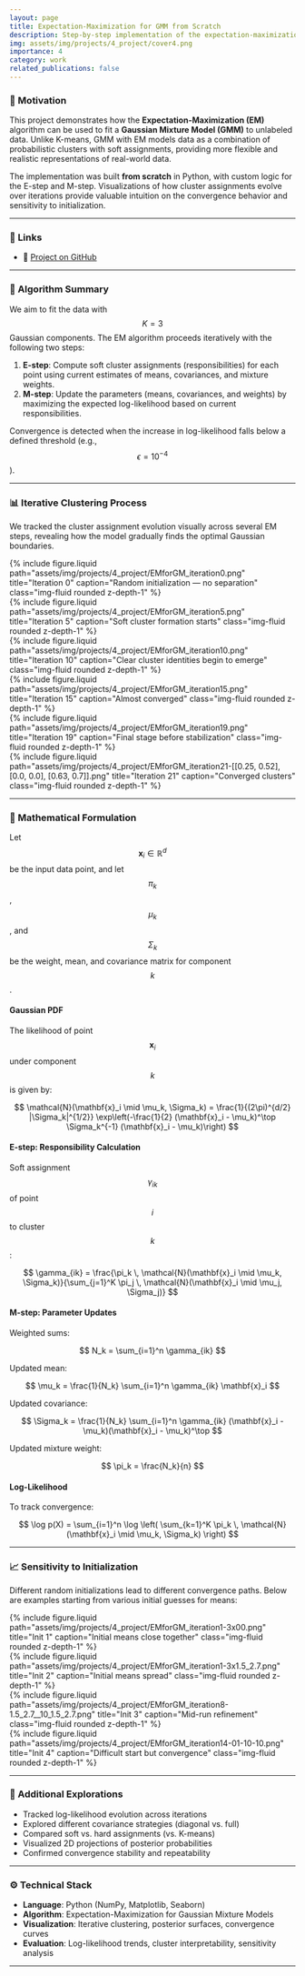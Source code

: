 ```yaml
---
layout: page
title: Expectation-Maximization for GMM from Scratch
description: Step-by-step implementation of the expectation-maximization (EM) algorithm for Gaussian mixture models (GMMs) from scratch
img: assets/img/projects/4_project/cover4.png
importance: 4
category: work
related_publications: false
---
```


### 🎯 Motivation

This project demonstrates how the **Expectation-Maximization (EM)** algorithm can be used to fit a **Gaussian Mixture Model (GMM)** to unlabeled data. Unlike K-means, GMM with EM models data as a combination of probabilistic clusters with soft assignments, providing more flexible and realistic representations of real-world data.

The implementation was built **from scratch** in Python, with custom logic for the E-step and M-step. Visualizations of how cluster assignments evolve over iterations provide valuable intuition on the convergence behavior and sensitivity to initialization.

---

### 📎 Links  
- 🔗 [Project on GitHub](https://github.com/sumeyye-agac/logistic-regression-from-scratch)

---

### 🧠 Algorithm Summary

We aim to fit the data with $$K = 3$$ Gaussian components. The EM algorithm proceeds iteratively with the following two steps:

1. **E-step**: Compute soft cluster assignments (responsibilities) for each point using current estimates of means, covariances, and mixture weights.
2. **M-step**: Update the parameters (means, covariances, and weights) by maximizing the expected log-likelihood based on current responsibilities.

Convergence is detected when the increase in log-likelihood falls below a defined threshold (e.g., $$\epsilon = 10^{-4}$$).

---

### 📊 Iterative Clustering Process

We tracked the cluster assignment evolution visually across several EM steps, revealing how the model gradually finds the optimal Gaussian boundaries.

<div class="row">
  <div class="col-sm-4">
    {% include figure.liquid path="assets/img/projects/4_project/EMforGM_iteration0.png" title="Iteration 0" caption="Random initialization — no separation" class="img-fluid rounded z-depth-1" %}
  </div>
  <div class="col-sm-4">
    {% include figure.liquid path="assets/img/projects/4_project/EMforGM_iteration5.png" title="Iteration 5" caption="Soft cluster formation starts" class="img-fluid rounded z-depth-1" %}
  </div>
  <div class="col-sm-4">
    {% include figure.liquid path="assets/img/projects/4_project/EMforGM_iteration10.png" title="Iteration 10" caption="Clear cluster identities begin to emerge" class="img-fluid rounded z-depth-1" %}
  </div>
</div>

<div class="row mt-3">
  <div class="col-sm-4">
    {% include figure.liquid path="assets/img/projects/4_project/EMforGM_iteration15.png" title="Iteration 15" caption="Almost converged" class="img-fluid rounded z-depth-1" %}
  </div>
  <div class="col-sm-4">
    {% include figure.liquid path="assets/img/projects/4_project/EMforGM_iteration19.png" title="Iteration 19" caption="Final stage before stabilization" class="img-fluid rounded z-depth-1" %}
  </div>
  <div class="col-sm-4">
    {% include figure.liquid path="assets/img/projects/4_project/EMforGM_iteration21-[[0.25, 0.52], [0.0, 0.0], [0.63, 0.7]].png" title="Iteration 21" caption="Converged clusters" class="img-fluid rounded z-depth-1" %}
  </div>
</div>

---

### 🧮 Mathematical Formulation

Let $$\mathbf{x}_i \in \mathbb{R}^d$$ be the input data point, and let $$\pi_k$$, $$\mu_k$$, and $$ \Sigma_k$$ be the weight, mean, and covariance matrix for component $$k$$.

#### Gaussian PDF

The likelihood of point $$\mathbf{x}_i$$ under component $$k$$ is given by:

$$
\mathcal{N}(\mathbf{x}_i \mid \mu_k, \Sigma_k) = \frac{1}{(2\pi)^{d/2} |\Sigma_k|^{1/2}} \exp\left(-\frac{1}{2} (\mathbf{x}_i - \mu_k)^\top \Sigma_k^{-1} (\mathbf{x}_i - \mu_k)\right)
$$

#### E-step: Responsibility Calculation

Soft assignment $$\gamma_{ik}$$ of point $$i$$ to cluster $$k$$:

$$
\gamma_{ik} = \frac{\pi_k \, \mathcal{N}(\mathbf{x}_i \mid \mu_k, \Sigma_k)}{\sum_{j=1}^K \pi_j \, \mathcal{N}(\mathbf{x}_i \mid \mu_j, \Sigma_j)}
$$

#### M-step: Parameter Updates

Weighted sums:

$$
N_k = \sum_{i=1}^n \gamma_{ik}
$$

Updated mean:

$$
\mu_k = \frac{1}{N_k} \sum_{i=1}^n \gamma_{ik} \mathbf{x}_i
$$

Updated covariance:

$$
\Sigma_k = \frac{1}{N_k} \sum_{i=1}^n \gamma_{ik} (\mathbf{x}_i - \mu_k)(\mathbf{x}_i - \mu_k)^\top
$$

Updated mixture weight:

$$
\pi_k = \frac{N_k}{n}
$$

#### Log-Likelihood

To track convergence:

$$
\log p(X) = \sum_{i=1}^n \log \left( \sum_{k=1}^K \pi_k \, \mathcal{N}(\mathbf{x}_i \mid \mu_k, \Sigma_k) \right)
$$

---

### 📈 Sensitivity to Initialization

Different random initializations lead to different convergence paths. Below are examples starting from various initial guesses for means:

<div class="row">
  <div class="col-sm">
    {% include figure.liquid path="assets/img/projects/4_project/EMforGM_iteration1-3x00.png" title="Init 1" caption="Initial means close together" class="img-fluid rounded z-depth-1" %}
  </div>
  <div class="col-sm">
    {% include figure.liquid path="assets/img/projects/4_project/EMforGM_iteration1-3x1.5_2.7.png" title="Init 2" caption="Initial means spread" class="img-fluid rounded z-depth-1" %}
  </div>
</div>

<div class="row mt-3">
  <div class="col-sm">
    {% include figure.liquid path="assets/img/projects/4_project/EMforGM_iteration8-1.5_2.7__10_1.5_2.7.png" title="Init 3" caption="Mid-run refinement" class="img-fluid rounded z-depth-1" %}
  </div>
  <div class="col-sm">
    {% include figure.liquid path="assets/img/projects/4_project/EMforGM_iteration14-01-10-10.png" title="Init 4" caption="Difficult start but convergence" class="img-fluid rounded z-depth-1" %}
  </div>
</div>

---

### 🧪 Additional Explorations

- Tracked log-likelihood evolution across iterations  
- Explored different covariance strategies (diagonal vs. full)  
- Compared soft vs. hard assignments (vs. K-means)  
- Visualized 2D projections of posterior probabilities  
- Confirmed convergence stability and repeatability

---

### ⚙️ Technical Stack

- **Language**: Python (NumPy, Matplotlib, Seaborn)
- **Algorithm**: Expectation-Maximization for Gaussian Mixture Models
- **Visualization**: Iterative clustering, posterior surfaces, convergence curves
- **Evaluation**: Log-likelihood trends, cluster interpretability, sensitivity analysis

---
